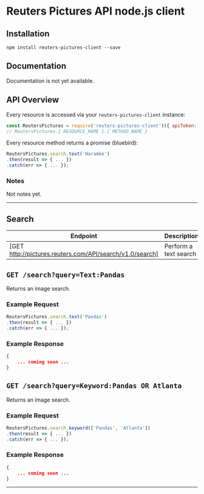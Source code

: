 # Reuters Pictures API node.js client 

## Installation

`npm install reuters-pictures-client --save`

## Documentation

Documentation is not yet available.

## API Overview

Every resource is accessed via your `reuters-pictures-client` instance:

```js
const ReutersPictures = require('reuters-pictures-client')({ apiToken: 'your api token' });
// ReutersPictures.{ RESOURCE_NAME }.{ METHOD_NAME }
```

Every resource method returns a promise (bluebird):

```js
ReutersPictures.search.text('Harambe')
.then(result => { ... })
.catch(err => { ... });
```

### Notes

Not notes yet.

---

## Search

| Endpoint | Description |
| ---- | --------------- |
| [GET http://pictures.reuters.com/API/search/v1.0/search] | Perform a text search

## `GET /search?query=Text:Pandas`

Returns an image search.

### Example Request

```js
ReutersPictures.search.text('Pandas')
.then(result => { ... })
.catch(err => { ... });
```

### Example Response

```json
{
    ... coming soon ...
}
```

## `GET /search?query=Keyword:Pandas OR Atlanta`

Returns an image search.

### Example Request

```js
ReutersPictures.search.keyword(['Pandas', 'Atlanta'])
.then(result => { ... })
.catch(err => { ... });
```

### Example Response

```json
{
    ... coming soon ...
}
```

---
